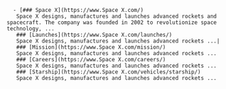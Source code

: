       - [### Space X](https://www.Space X.com/)
       Space X designs, manufactures and launches advanced rockets and spacecraft. The company was founded in 2002 to revolutionize space technology, ...
       ### [Launches](https://www.Space X.com/launches/)
       Space X designs, manufactures and launches advanced rockets ...|
       ### [Mission](https://www.Space X.com/mission/)
       Space X designs, manufactures and launches advanced rockets ...
       ### [Careers](https://www.Space X.com/careers/)
       Space X designs, manufactures and launches advanced rockets ...
       ### [Starship](https://www.Space X.com/vehicles/starship/)
       Space X designs, manufactures and launches advanced rockets ...



